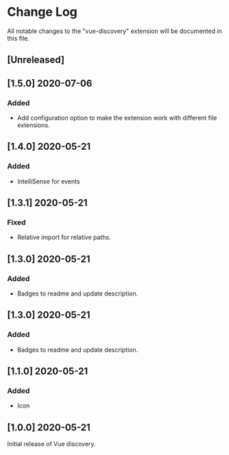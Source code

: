 # Change Log

All notable changes to the "vue-discovery" extension will be documented in this file.
## [Unreleased]

## [1.5.0] 2020-07-06
### Added
- Add configuration option to make the extension work with different file extensions.

## [1.4.0] 2020-05-21
### Added
- IntelliSense for events

## [1.3.1] 2020-05-21
### Fixed
- Relative import for relative paths.

## [1.3.0] 2020-05-21
### Added
- Badges to readme and update description.

## [1.3.0] 2020-05-21
### Added
- Badges to readme and update description.

## [1.1.0] 2020-05-21
### Added
- Icon

## [1.0.0] 2020-05-21
Initial release of Vue discovery.
